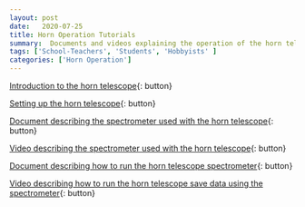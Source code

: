 ```yaml
---
layout: post
date:   2020-07-25
title: Horn Operation Tutorials
summary:  Documents and videos explaining the operation of the horn telescope
tags: ['School-Teachers', 'Students', 'Hobbyists' ]
categories: ['Horn Operation'] 
---
```


[Introduction to the horn telescope](https://wvurail.org/dspira-lessons/HornOperation_Intro){: button}

[Setting up the horn telescope](https://youtu.be/Oo28QCEZe_g){: button}

[Document describing the spectrometer used with the horn telescope](https://wvurail.org/dspira-lessons/HornOperation_spectrometer_description){: button}

[Video describing the spectrometer used with the horn telescope](https://youtu.be/50B2Uv-SoDY){: button}

[Document describing how to run the horn telescope spectrometer](https://wvurail.org/dspira-lessons/HornOperation_runningSpectrometer){: button}


[Video describing how to run the horn telescope save data using the spectrometer](https://youtu.be/dWX0rRU99Z8){: button}

